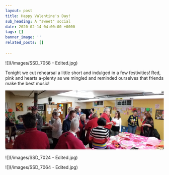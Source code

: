 ```yaml
---
layout: post
title: Happy Valentine's Day!
sub_heading: A "sweet" social
date: 2020-02-14 04:00:00 +0000
tags: []
banner_image: ''
related_posts: []

---
```

![](/images/SSD_7058 - Edited.jpg)

Tonight we cut rehearsal a little short and indulged in a few festivities! Red, pink and hearts a-plenty as we mingled and reminded ourselves that friends make the best music!

![](/images/20200211_204558.jpg)

![](/images/SSD_7024 - Edited.jpg)

![](/images/SSD_7064 - Edited.jpg)